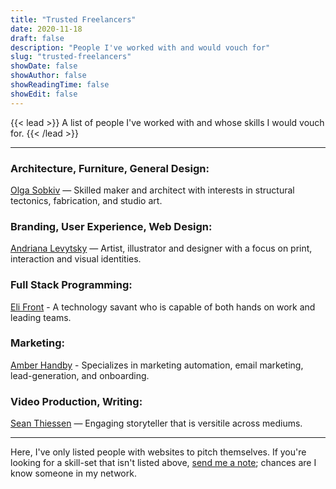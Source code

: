 ```yaml
---
title: "Trusted Freelancers"
date: 2020-11-18
draft: false
description: "People I've worked with and would vouch for"
slug: "trusted-freelancers"
showDate: false
showAuthor: false
showReadingTime: false
showEdit: false
---
```

{{< lead >}}
A list of people I've worked with and whose skills I would vouch for.
{{< /lead >}}

---
### Architecture, Furniture, General Design:

[Olga Sobkiv](https://www.olgasobkiv.com/) — Skilled maker and architect with interests in structural tectonics, fabrication, and studio art.

### Branding, User Experience, Web Design:

[Andriana Levytsky](https://andrianalevytsky.github.io/work/) — Artist, illustrator and designer with a focus on print, interaction and visual identities.

### Full Stack Programming:

[Eli Front](https://elifront.com/) - A technology savant who is capable of both hands on work and leading teams. 

### Marketing:
[Amber Handby](https://www.bang.marketing/) - Specializes in marketing automation, email marketing, lead-generation, and onboarding.

### Video Production, Writing:

[Sean Thiessen](https://seanthiessen.com/) — Engaging storyteller that is versitile across mediums. 

---

Here, I've only listed people with websites to pitch themselves. If you're looking for a skill-set that isn't listed above, [send me a note](mailto:me@benjmaminbanderson.com); chances are I know someone in my network. 



